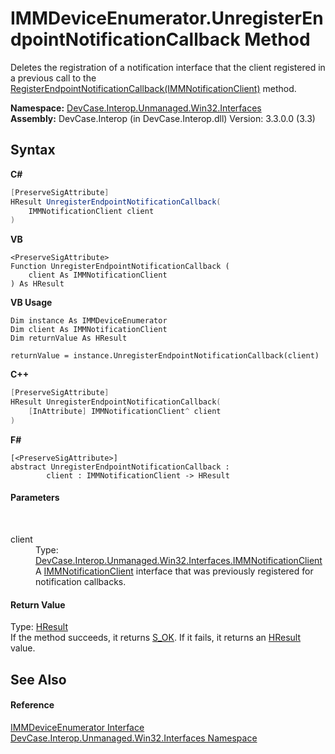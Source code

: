 # IMMDeviceEnumerator.UnregisterEndpointNotificationCallback Method 
 

Deletes the registration of a notification interface that the client registered in a previous call to the <a href="M_DevCase_Interop_Unmanaged_Win32_Interfaces_IMMDeviceEnumerator_RegisterEndpointNotificationCallback">RegisterEndpointNotificationCallback(IMMNotificationClient)</a> method.

**Namespace:**&nbsp;<a href="N_DevCase_Interop_Unmanaged_Win32_Interfaces">DevCase.Interop.Unmanaged.Win32.Interfaces</a><br />**Assembly:**&nbsp;DevCase.Interop (in DevCase.Interop.dll) Version: 3.3.0.0 (3.3)

## Syntax

**C#**<br />
``` C#
[PreserveSigAttribute]
HResult UnregisterEndpointNotificationCallback(
	IMMNotificationClient client
)
```

**VB**<br />
``` VB
<PreserveSigAttribute>
Function UnregisterEndpointNotificationCallback ( 
	client As IMMNotificationClient
) As HResult
```

**VB Usage**<br />
``` VB Usage
Dim instance As IMMDeviceEnumerator
Dim client As IMMNotificationClient
Dim returnValue As HResult

returnValue = instance.UnregisterEndpointNotificationCallback(client)
```

**C++**<br />
``` C++
[PreserveSigAttribute]
HResult UnregisterEndpointNotificationCallback(
	[InAttribute] IMMNotificationClient^ client
)
```

**F#**<br />
``` F#
[<PreserveSigAttribute>]
abstract UnregisterEndpointNotificationCallback : 
        client : IMMNotificationClient -> HResult 

```


#### Parameters
&nbsp;<dl><dt>client</dt><dd>Type: <a href="T_DevCase_Interop_Unmanaged_Win32_Interfaces_IMMNotificationClient">DevCase.Interop.Unmanaged.Win32.Interfaces.IMMNotificationClient</a><br />A <a href="T_DevCase_Interop_Unmanaged_Win32_Interfaces_IMMNotificationClient">IMMNotificationClient</a> interface that was previously registered for notification callbacks.</dd></dl>

#### Return Value
Type: <a href="T_DevCase_Interop_Unmanaged_Win32_Enums_HResult">HResult</a><br />If the method succeeds, it returns <a href="T_DevCase_Interop_Unmanaged_Win32_Enums_HResult">S_OK</a>. If it fails, it returns an <a href="T_DevCase_Interop_Unmanaged_Win32_Enums_HResult">HResult</a> value.

## See Also


#### Reference
<a href="T_DevCase_Interop_Unmanaged_Win32_Interfaces_IMMDeviceEnumerator">IMMDeviceEnumerator Interface</a><br /><a href="N_DevCase_Interop_Unmanaged_Win32_Interfaces">DevCase.Interop.Unmanaged.Win32.Interfaces Namespace</a><br />
